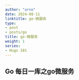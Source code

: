 ```yaml
---
author: "arno"
date: 2024-08-11
linktitle: go-微服务
type:
- post
- posts/go
title: go-微服务
weight: 1
series:
- Hugo 101
---
```



## Go 每日一库之go微服务
